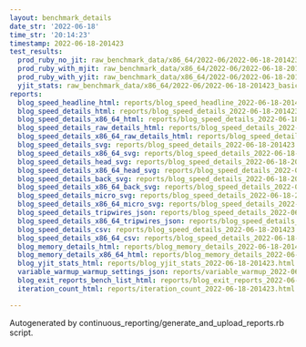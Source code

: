 ```yaml
---
layout: benchmark_details
date_str: '2022-06-18'
time_str: '20:14:23'
timestamp: 2022-06-18-201423
test_results:
  prod_ruby_no_jit: raw_benchmark_data/x86_64/2022-06/2022-06-18-201423_basic_benchmark_prod_ruby_no_jit.json
  prod_ruby_with_mjit: raw_benchmark_data/x86_64/2022-06/2022-06-18-201423_basic_benchmark_prod_ruby_with_mjit.json
  prod_ruby_with_yjit: raw_benchmark_data/x86_64/2022-06/2022-06-18-201423_basic_benchmark_prod_ruby_with_yjit.json
  yjit_stats: raw_benchmark_data/x86_64/2022-06/2022-06-18-201423_basic_benchmark_yjit_stats.json
reports:
  blog_speed_headline_html: reports/blog_speed_headline_2022-06-18-201423.html
  blog_speed_details_html: reports/blog_speed_details_2022-06-18-201423.html
  blog_speed_details_x86_64_html: reports/blog_speed_details_2022-06-18-201423.x86_64.html
  blog_speed_details_raw_details_html: reports/blog_speed_details_2022-06-18-201423.raw_details.html
  blog_speed_details_x86_64_raw_details_html: reports/blog_speed_details_2022-06-18-201423.x86_64.raw_details.html
  blog_speed_details_svg: reports/blog_speed_details_2022-06-18-201423.svg
  blog_speed_details_x86_64_svg: reports/blog_speed_details_2022-06-18-201423.x86_64.svg
  blog_speed_details_head_svg: reports/blog_speed_details_2022-06-18-201423.head.svg
  blog_speed_details_x86_64_head_svg: reports/blog_speed_details_2022-06-18-201423.x86_64.head.svg
  blog_speed_details_back_svg: reports/blog_speed_details_2022-06-18-201423.back.svg
  blog_speed_details_x86_64_back_svg: reports/blog_speed_details_2022-06-18-201423.x86_64.back.svg
  blog_speed_details_micro_svg: reports/blog_speed_details_2022-06-18-201423.micro.svg
  blog_speed_details_x86_64_micro_svg: reports/blog_speed_details_2022-06-18-201423.x86_64.micro.svg
  blog_speed_details_tripwires_json: reports/blog_speed_details_2022-06-18-201423.tripwires.json
  blog_speed_details_x86_64_tripwires_json: reports/blog_speed_details_2022-06-18-201423.x86_64.tripwires.json
  blog_speed_details_csv: reports/blog_speed_details_2022-06-18-201423.csv
  blog_speed_details_x86_64_csv: reports/blog_speed_details_2022-06-18-201423.x86_64.csv
  blog_memory_details_html: reports/blog_memory_details_2022-06-18-201423.html
  blog_memory_details_x86_64_html: reports/blog_memory_details_2022-06-18-201423.x86_64.html
  blog_yjit_stats_html: reports/blog_yjit_stats_2022-06-18-201423.html
  variable_warmup_warmup_settings_json: reports/variable_warmup_2022-06-18-201423.warmup_settings.json
  blog_exit_reports_bench_list_html: reports/blog_exit_reports_2022-06-18-201423.bench_list.html
  iteration_count_html: reports/iteration_count_2022-06-18-201423.html

---
```

Autogenerated by continuous_reporting/generate_and_upload_reports.rb script.
